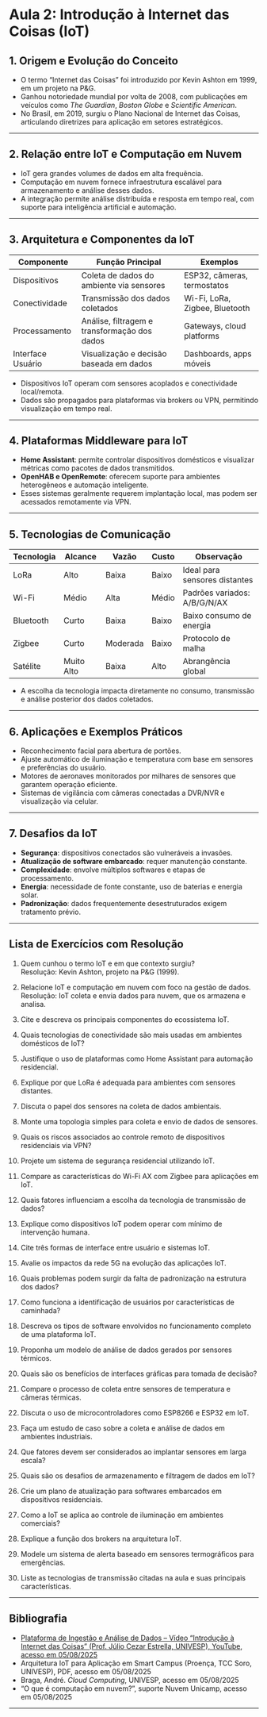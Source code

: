 ﻿# Aula 2: Introdução à Internet das Coisas (IoT)

## 1. Origem e Evolução do Conceito

- O termo “Internet das Coisas” foi introduzido por Kevin Ashton em 1999, em um projeto na P&G.  
- Ganhou notoriedade mundial por volta de 2008, com publicações em veículos como *The Guardian*, *Boston Globe* e *Scientific American*.  
- No Brasil, em 2019, surgiu o Plano Nacional de Internet das Coisas, articulando diretrizes para aplicação em setores estratégicos.

---

## 2. Relação entre IoT e Computação em Nuvem

- IoT gera grandes volumes de dados em alta frequência.  
- Computação em nuvem fornece infraestrutura escalável para armazenamento e análise desses dados.  
- A integração permite análise distribuída e resposta em tempo real, com suporte para inteligência artificial e automação.

---

## 3. Arquitetura e Componentes da IoT

| Componente       | Função Principal                                  | Exemplos                       |
|------------------|---------------------------------------------------|--------------------------------|
| Dispositivos     | Coleta de dados do ambiente via sensores          | ESP32, câmeras, termostatos    |
| Conectividade    | Transmissão dos dados coletados                   | Wi-Fi, LoRa, Zigbee, Bluetooth |
| Processamento    | Análise, filtragem e transformação dos dados      | Gateways, cloud platforms      |
| Interface Usuário| Visualização e decisão baseada em dados           | Dashboards, apps móveis        |

- Dispositivos IoT operam com sensores acoplados e conectividade local/remota.  
- Dados são propagados para plataformas via brokers ou VPN, permitindo visualização em tempo real.

---

## 4. Plataformas Middleware para IoT

- **Home Assistant**: permite controlar dispositivos domésticos e visualizar métricas como pacotes de dados transmitidos.  
- **OpenHAB e OpenRemote**: oferecem suporte para ambientes heterogêneos e automação inteligente.  
- Esses sistemas geralmente requerem implantação local, mas podem ser acessados remotamente via VPN.

---

## 5. Tecnologias de Comunicação

| Tecnologia | Alcance  | Vazão       | Custo     | Observação                  |
|------------|----------|-------------|-----------|-----------------------------|
| LoRa       | Alto     | Baixa       | Baixo     | Ideal para sensores distantes|
| Wi-Fi      | Médio    | Alta        | Médio     | Padrões variados: A/B/G/N/AX |
| Bluetooth  | Curto    | Baixa       | Baixo     | Baixo consumo de energia     |
| Zigbee     | Curto    | Moderada    | Baixo     | Protocolo de malha           |
| Satélite   | Muito Alto| Baixa       | Alto      | Abrangência global           |

- A escolha da tecnologia impacta diretamente no consumo, transmissão e análise posterior dos dados coletados.

---

## 6. Aplicações e Exemplos Práticos

- Reconhecimento facial para abertura de portões.  
- Ajuste automático de iluminação e temperatura com base em sensores e preferências do usuário.  
- Motores de aeronaves monitorados por milhares de sensores que garantem operação eficiente.  
- Sistemas de vigilância com câmeras conectadas a DVR/NVR e visualização via celular.

---

## 7. Desafios da IoT

- **Segurança**: dispositivos conectados são vulneráveis a invasões.  
- **Atualização de software embarcado**: requer manutenção constante.  
- **Complexidade**: envolve múltiplos softwares e etapas de processamento.  
- **Energia**: necessidade de fonte constante, uso de baterias e energia solar.  
- **Padronização**: dados frequentemente desestruturados exigem tratamento prévio.  

---

## Lista de Exercícios com Resolução

1. Quem cunhou o termo IoT e em que contexto surgiu?  
   Resolução: Kevin Ashton, projeto na P&G (1999).  

2. Relacione IoT e computação em nuvem com foco na gestão de dados.  
   Resolução: IoT coleta e envia dados para nuvem, que os armazena e analisa.  

3. Cite e descreva os principais componentes do ecossistema IoT.  

4. Quais tecnologias de conectividade são mais usadas em ambientes domésticos de IoT?  

5. Justifique o uso de plataformas como Home Assistant para automação residencial.  

6. Explique por que LoRa é adequada para ambientes com sensores distantes.  

7. Discuta o papel dos sensores na coleta de dados ambientais.  

8. Monte uma topologia simples para coleta e envio de dados de sensores.  

9. Quais os riscos associados ao controle remoto de dispositivos residenciais via VPN?  

10. Projete um sistema de segurança residencial utilizando IoT.  

11. Compare as características do Wi-Fi AX com Zigbee para aplicações em IoT.  

12. Quais fatores influenciam a escolha da tecnologia de transmissão de dados?  

13. Explique como dispositivos IoT podem operar com mínimo de intervenção humana.  

14. Cite três formas de interface entre usuário e sistemas IoT.  

15. Avalie os impactos da rede 5G na evolução das aplicações IoT.  

16. Quais problemas podem surgir da falta de padronização na estrutura dos dados?  

17. Como funciona a identificação de usuários por características de caminhada?  

18. Descreva os tipos de software envolvidos no funcionamento completo de uma plataforma IoT.  

19. Proponha um modelo de análise de dados gerados por sensores térmicos.  

20. Quais são os benefícios de interfaces gráficas para tomada de decisão?  

21. Compare o processo de coleta entre sensores de temperatura e câmeras térmicas.  

22. Discuta o uso de microcontroladores como ESP8266 e ESP32 em IoT.  

23. Faça um estudo de caso sobre a coleta e análise de dados em ambientes industriais.  

24. Que fatores devem ser considerados ao implantar sensores em larga escala?  

25. Quais são os desafios de armazenamento e filtragem de dados em IoT?  

26. Crie um plano de atualização para softwares embarcados em dispositivos residenciais.  

27. Como a IoT se aplica ao controle de iluminação em ambientes comerciais?  

28. Explique a função dos brokers na arquitetura IoT.  

29. Modele um sistema de alerta baseado em sensores termográficos para emergências.  

30. Liste as tecnologias de transmissão citadas na aula e suas principais características.

---

## Bibliografia

- [Plataforma de Ingestão e Análise de Dados – Vídeo “Introdução à Internet das Coisas” (Prof. Júlio Cezar Estrella, UNIVESP), YouTube, acesso em 05/08/2025](https://www.youtube.com/watch?v=0s3HATVC6qs&ab_channel=UNIVESP)  
- Arquitetura IoT para Aplicação em Smart Campus (Proença, TCC Soro, UNIVESP), PDF, acesso em 05/08/2025  
- Braga, André. *Cloud Computing*, UNIVESP, acesso em 05/08/2025  
- “O que é computação em nuvem?”, suporte Nuvem Unicamp, acesso em 05/08/2025

---